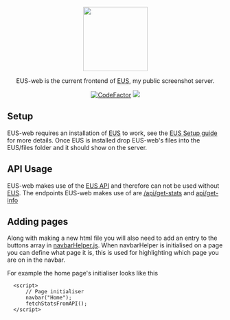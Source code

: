 <p align="center">
  <img width="150" height="150" src="http://eusv.ml/images/EUSLossless.webp">
</p>
<p align="center">
  EUS-web is the current frontend of <a href="https://github.com/tgpethan/EUS">EUS</a>, my public screenshot server.<br>
</p>
<p align="center">
  <a href="https://www.codefactor.io/repository/github/tgpethan/eus-web"><img src="https://www.codefactor.io/repository/github/tgpethan/eus-web/badge" alt="CodeFactor" /></a>
  <a src="https://discord.gg/BV8QGn6"><img src="https://img.shields.io/discord/477024246959308810?color=7289da&label=Discord&logo=discord&logoColor=ffffff"></a>
</p>

## Setup

EUS-web requires an installation of [EUS](https://github.com/tgpethan/EUS) to work, see the [EUS Setup guide](https://github.com/tgpethan/EUS#setup) for more details.
Once EUS is installed drop EUS-web's files into the EUS/files folder and it should show on the server.

## API Usage

EUS-web makes use of the [EUS API](https://eusv.ml/api/) and therefore can not be used without [EUS](https://github.com/tgpethan/EUS).
The endpoints EUS-web makes use of are [/api/get-stats](https://eusv.ml/api/get-stats) and [api/get-info](https://eusv.ml/api/get-info)

## Adding pages

Along with making a new html file you will also need to add an entry to the buttons array in [navbarHelper.js](https://github.com/tgpethan/EUS-web/blob/master/js/navbarHelper.js).
When navbarHelper is initialised on a page you can define what page it is, this is used for highlighting which page you are on in the navbar.

For example the home page's initialiser looks like this
```
  <script>
      // Page initialiser
      navbar("Home");
      fetchStatsFromAPI();
  </script>
```
